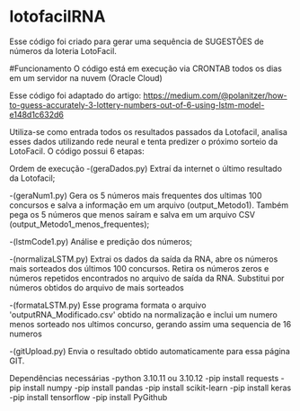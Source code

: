 # lotofacilRNA
Esse código foi criado para gerar uma sequência de SUGESTÕES de números da loteria LotoFacil.

#Funcionamento
O código está em execução via CRONTAB todos os dias em um servidor na nuvem (Oracle Cloud)

Esse código foi adaptado do artigo: https://medium.com/@polanitzer/how-to-guess-accurately-3-lottery-numbers-out-of-6-using-lstm-model-e148d1c632d6

Utiliza-se como entrada todos os resultados passados da Lotofacil, analisa esses dados utilizando rede neural e tenta predizer o próximo sorteio da LotoFacil.
O código possui 6 etapas:

Ordem de execução
-(geraDados.py) Extraí da internet o último resultado da Lotofacil;

-(geraNum1.py) Gera os 5 números mais frequentes dos ultimas 100 concursos e salva a informação em um arquivo (output_Metodo1). Também pega os 5 números que menos saíram e salva em um arquivo CSV (output_Metodo1_menos_frequentes);

-(lstmCode1.py) Análise e predição dos números;

-(normalizaLSTM.py) Extrai os dados da saída da RNA, abre os números mais sorteados dos últimos 100 concursos. Retira os números zeros e números repetidos encontrados no arquivo de saída da RNA. Substitui por números obtidos do arquivo de mais sorteados

-(formataLSTM.py) Esse programa formata o arquivo 'outputRNA_Modificado.csv' obtido na normalização e inclui um numero menos sorteado nos ultimos concurso, gerando assim uma sequencia de 16 numeros

-(gitUpload.py) Envia o resultado obtido automaticamente para essa página GIT.

   
Dependências necessárias
-python 3.10.11 ou 3.10.12
-pip install requests
-pip install numpy
-pip install pandas
-pip install scikit-learn
-pip install keras
-pip install tensorflow
-pip install PyGithub
